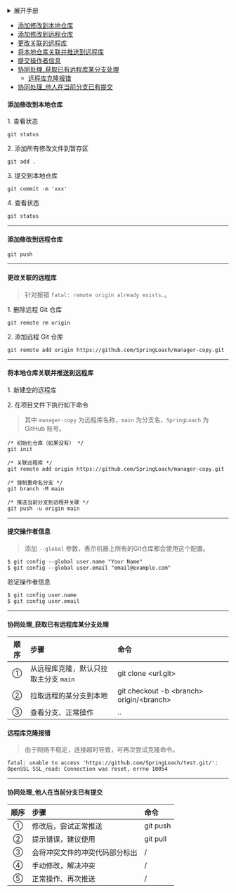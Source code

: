 <details>
  <summary>展开手册</summary> 

操作 | 指令 | 说明  
:- | :- | :-
初始化仓库 | git init | 使用其它指令的前提  
添加文件到缓存区 | git add <file\> | 可反复多次使用   
将缓存文件提交本地仓库 | git commit -m <message\> | /  
查看本地分支 | git branch | /
查看远程分支 | git branch -r | 较少用
创建分支 | git branch <name\> | /
切换分支 | git checkout <name\> | 别名 git switch <name\>
创建+切换分支 | git checkout -b <name\> | 别名 git switch -c <name\> 
合并某分支到当前分支 | git merge <name\> | 需要先切换到当前分支  
删除分支 | git branch -d <name\> | /  
强行删除分支 | git branch -D <name\> | 分支未合并过时，不能普通删除
前往某次提交版本 | git reset --hard <commit_id\>  | /
查看提交历史 | git log  | 方便回到过去版本
查看命令历史 | git reflog  | 方便前往未来版本  
丢弃工作区修改 | git checkout -- <file\> | 尚未添加到缓存
丢弃缓存区修改 | git reset HEAD <file\> | 需要再执行上一步 
从版本库恢复被删除文件 | git checkout -- <file\> | 需要版本库存在该文件   
从版本库恢复被修改文件 | git checkout -- <file\> | 需要版本库存在该文件   
从版本库删除文件 | git rm <file\> | 需要提交操作  
关联远程库 | git remote add origin <url.git\> | origin 是远程库的习惯命名  
推送当前分支到远程**并关联** | git push -u origin <name\> | 关联当前、远程分支，后续推送/拉取可以简化命令  
↑ | / | 如远程分支不存在，将新建远程分支
将当前分支推送（更新）到远程 | git push origin <name\> | 分支通常重名  
将当前分支推送（更新）到远程 | git push origin | 需要关联当前、远程分支  
将当前分支推送（更新）到远程 | git push | 还需要当前分支只有一个远程分支   
从远程库克隆 | git clone <url.git\> | /
查看远程库信息 | git remote -v | /
拉取远程的某分支到本地 | git checkout -b <branch\> origin/<branch\> | 应该不需要下一步
关联本地、远程分支 | git branch --set-upstream-to <branch\> origin/<branch\> | /
从远程获取最新版本到本地并合并 | git pull | 远程分支比本地更新时使用。需要先关联
从远程获取最新版本到本地 | git fetch | /
合并分支 | git merge | /
  
</details> 

- [添加修改到本地仓库](#添加修改到本地仓库)  
- [添加修改到远程仓库](#添加修改到远程仓库)  
- [更改关联的远程库](#更改关联的远程库)  
- [将本地仓库关联并推送到远程库](#将本地仓库关联并推送到远程库)    
- [提交操作者信息](#提交操作者信息)
- [协同处理_获取已有远程库某分支处理](#协同处理_获取已有远程库某分支处理)  
  + [远程库克隆报错](#远程库克隆报错)  
- [协同处理_他人在当前分支已有提交](#协同处理_他人在当前分支已有提交)  

#### 添加修改到本地仓库

1\. 查看状态
```
git status
```

2\. 添加所有修改文件到暂存区
```
git add .
```

3\. 提交到本地仓库
```
git commit -m 'xxx'
```

4\. 查看状态
```
git status
```

----

#### 添加修改到远程仓库

```
git push
```

----

#### 更改关联的远程库  
> 针对报错 `fatal: remote origin already exists.`。  

1\. 删除远程 Git 仓库
```
git remote rm origin
```

2\. 添加远程 Git 仓库
```
git remote add origin https://github.com/SpringLoach/manager-copy.git
```

----

#### 将本地仓库关联并推送到远程库

1\. 新建空的远程库

2\. 在项目文件下执行如下命令
> 其中 `manager-copy` 为远程库名称，`main` 为分支名，`SpringLoach` 为 GitHub 账号。  
```
/* 初始化仓库（如果没有） */  
git init  
  
/* 关联远程库 */  
git remote add origin https://github.com/SpringLoach/manager-copy.git
  
/* 强制重命名分支 */  
git branch -M main
  
/* 推送当前分支到远程并关联 */  
git push -u origin main
```
  
----

#### 提交操作者信息  
> 添加 `--global` 参数，表示机器上所有的Git仓库都会使用这个配置。  
  
```  
$ git config --global user.name "Your Name"
$ git config --global user.email "email@example.com"  
```
  
验证操作者信息  

```  
$ git config user.name 
$ git config user.email 
```
----
  
#### 协同处理_获取已有远程库某分支处理  
  
顺序 | 步骤 | 命令
:-: | :- | :-  
① | 从远程库克隆，默认只拉取主分支 `main` | git clone <url.git\>
② | 拉取远程的某分支到本地 | git checkout -b <branch\> origin/<branch\>
③ | 查看分支、正常操作 | ..  
  
#### 远程库克隆报错  
> 由于网络不稳定，连接超时导致，可再次尝试克隆命令。    
```  
fatal: unable to access 'https://github.com/SpringLoach/test.git/': OpenSSL SSL_read: Connection was reset, errno 10054
```

----  
    
#### 协同处理_他人在当前分支已有提交  
  
顺序 | 步骤 | 命令
:-: | :- | :-    
① | 修改后，尝试正常推送 | git push
② | 提示错误，建议使用 | git pull
③ | 会将冲突文件的冲突代码部分标出 | /
④ | 手动修改，解决冲突 | /
⑤ | 正常操作、再次推送 | /
  
  
  
  
